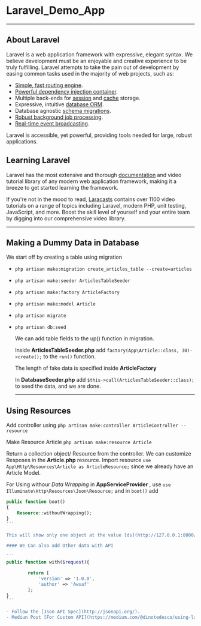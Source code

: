 # Laravel_Demo_App

---

## About Laravel

Laravel is a web application framework with expressive, elegant syntax. We believe development must be an enjoyable and creative experience to be truly fulfilling. Laravel attempts to take the pain out of development by easing common tasks used in the majority of web projects, such as:

- [Simple, fast routing engine](https://laravel.com/docs/routing).
- [Powerful dependency injection container](https://laravel.com/docs/container).
- Multiple back-ends for [session](https://laravel.com/docs/session) and [cache](https://laravel.com/docs/cache) storage.
- Expressive, intuitive [database ORM](https://laravel.com/docs/eloquent).
- Database agnostic [schema migrations](https://laravel.com/docs/migrations).
- [Robust background job processing](https://laravel.com/docs/queues).
- [Real-time event broadcasting](https://laravel.com/docs/broadcasting).

Laravel is accessible, yet powerful, providing tools needed for large, robust applications.

## Learning Laravel

Laravel has the most extensive and thorough [documentation](https://laravel.com/docs) and video tutorial library of any modern web application framework, making it a breeze to get started learning the framework.

If you're not in the mood to read, [Laracasts](https://laracasts.com) contains over 1100 video tutorials on a range of topics including Laravel, modern PHP, unit testing, JavaScript, and more. Boost the skill level of yourself and your entire team by digging into our comprehensive video library.

---

## Making a Dummy Data in Database

We start off by creating a table using migration

- `php artisan make:migration create_articles_table --create=articles`
- `php artisan make:seeder ArticlesTableSeeder`
- `php artisan make:factory ArticleFactory`
- `php artisan make:model Article`
- `php artisan migrate`
- `php artisan db:seed`
  
  We can add table fields to the up() function in migration.

  Inside **ArticlesTableSeeder.php** add `factory(App\Article::class, 30)->create();` to the `run()` function.

  The length of fake data is specified inside **ArticleFactory**

  In **DatabaseSeeder.php** add `$this->call(ArticlesTableSeeder::class);` to seed the data, and we are done.

  ---

## Using Resources

Add controller using `php artisan make:controller ArticleController --resource`

Make Resource Article `php artisan make:resource Article`

Return a collection object/ Resource from the controller. We can customize Resposes in the **Article.php** resource. Import resource `use App\Http\Resources\Article as ArticleResource;` since we already have an Article Model.

For Using withour *Data Wrapping* in **AppServiceProvider** ,  use `use Illuminate\Http\Resources\Json\Resource;` and in `boot()` add

````php
public function boot()
{
    Resource::withoutWrapping();
}
```

This will show only one object at the value [ds](http://127.0.0.1:8000/api/articles/3)

#### We Can also add Other data with API

```
public function with($request){

        return [
            'version' => '1.0.0',
            'author' => 'Awsaf'
        ];
}
```

- Follow the [Json API Spec](http://jsonapi.org/).
- Mediun Post [For Custom API](https://medium.com/@dinotedesco/using-laravel-5-5-resources-to-create-your-own-json-api-formatted-api-2c6af5e4d0e8).
